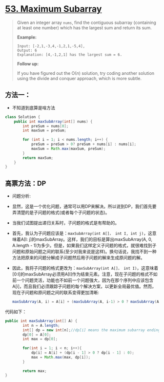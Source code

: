 # [53. Maximum Subarray][1]

> Given an integer array `nums`, find the contiguous subarray (containing at least one number) which has the largest sum and return its sum.
>
> **Example:**
>
> ```
> Input: [-2,1,-3,4,-1,2,1,-5,4],
> Output: 6
> Explanation: [4,-1,2,1] has the largest sum = 6.
> ```
>
> **Follow up:**
>
> If you have figured out the O(*n*) solution, try coding another solution using the divide and conquer approach, which is more subtle.



## 方法一：

* 不知道到底算是啥方法

```java
class Solution {
    public int maxSubArray(int[] nums) {
        int preSum = nums[0];
        int maxSum = preSum;
        
        for (int i = 1; i < nums.length; i++) {
            preSum = preSum > 0? preSum + nums[i] : nums[i];
            maxSum = Math.max(maxSum, preSum);
        }
        return maxSum;
    }
}
```





## 高票方法：DP

* 问题分析: 

* 显然，这是一个优化问题，通常可以用DP来解决。所以说到DP，我们首先要弄清楚的是子问题的格式(或者每个子问题的状态)。

* 当我们试图提出递归关系时，子问题的格式是有帮助的。 

* 首先，我认为子问题应该是：`maxSubArray(int A[]， int I, int j)`，这意味着A[I: j]的maxSubArray。这样，我们的目标是算出maxSubArray(A, 0, A.length - 1)为多少。但是，如果我们这样定义子问题的格式，就很难找到子问题和原始问题之间的联系(至少对我来说是这样)。换句话说，我找不到一种方法把原来的问题分解成子问题然后用子问题的解来生成原问题的解。 

* 因此，我将子问题的格式更改为：`maxSubArray(int A[]， int I)`，这意味着[0:I]的maxSubArray必须用A[I]作为结束元素。注意，现在子问题的格式不如前一个问题灵活，功能也不如前一个问题强大，因为在那个序列中应该包含A[i]，而且我们必须跟踪子问题的每个解决方案，以更新全局最优值。然而，现在子问题和原问题之间的联系变得更加清晰:

  ```java
  maxSubArray(A, i) = A[i] + (maxSubArray(A, i-1) > 0 ? maxSubArray(A, i-1) : 0);
  ```

代码如下：

```java
public int maxSubArray(int[] A) {
        int n = A.length;
        int[] dp = new int[n];//dp[i] means the maximum subarray ending with A[i];
        dp[0] = A[0];
        int max = dp[0];
        
        for(int i = 1; i < n; i++){
            dp[i] = A[i] + (dp[i - 1] > 0 ? dp[i - 1] : 0);
            max = Math.max(max, dp[i]);
        }
        
        return max;
}
```







[1]: https://leetcode.com/problems/maximum-subarray/